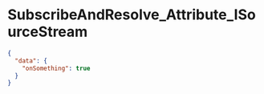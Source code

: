 # SubscribeAndResolve_Attribute_ISourceStream

```json
{
  "data": {
    "onSomething": true
  }
}
```
